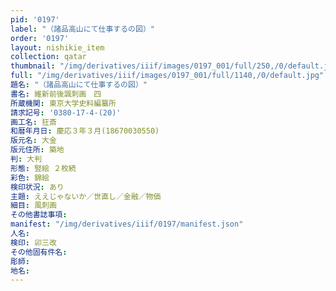 ```yaml
---
pid: '0197'
label: "（諸品高山にて仕事するの図）"
order: '0197'
layout: nishikie_item
collection: qatar
thumbnail: "/img/derivatives/iiif/images/0197_001/full/250,/0/default.jpg"
full: "/img/derivatives/iiif/images/0197_001/full/1140,/0/default.jpg"
題名: "（諸品高山にて仕事するの図）"
書名: 維新前後諷刺画　四
所蔵機関: 東京大学史料編纂所
請求記号: '0380-17-4-(20)'
画工名: 狂斎
和暦年月日: 慶応３年３月(18670030550)
版元名: 大金
版元住所: 築地
判: 大判
形態: 竪絵 ２枚続
彩色: 錦絵
検印状況: あり
主題: ええじゃないか／世直し／金融／物価
細目: 風刺画
その他書誌事項: 
manifest: "/img/derivatives/iiif/0197/manifest.json"
人名: 
検印: 卯三改
その他固有件名: 
彫師: 
地名: 
---
```

